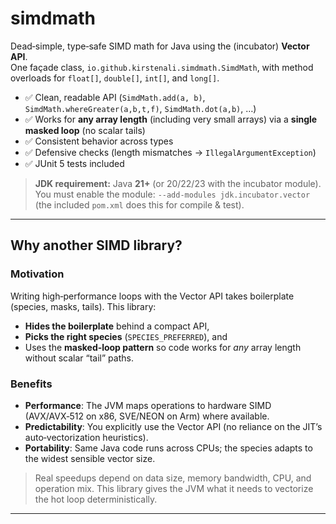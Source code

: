 # simdmath

Dead‑simple, type‑safe SIMD math for Java using the (incubator) **Vector API**.  
One façade class, `io.github.kirstenali.simdmath.SimdMath`, with method overloads for `float[]`, `double[]`, `int[]`, and `long[]`.

- ✅ Clean, readable API (`SimdMath.add(a, b)`, `SimdMath.whereGreater(a,b,t,f)`, `SimdMath.dot(a,b)`, …)
- ✅ Works for **any array length** (including very small arrays) via a **single masked loop** (no scalar tails)
- ✅ Consistent behavior across types
- ✅ Defensive checks (length mismatches → `IllegalArgumentException`)
- ✅ JUnit 5 tests included

> **JDK requirement:** Java **21+** (or 20/22/23 with the incubator module).  
> You must enable the module: `--add-modules jdk.incubator.vector` (the included `pom.xml` does this for compile & test).

---

## Why another SIMD library?

### Motivation
Writing high‑performance loops with the Vector API takes boilerplate (species, masks, tails). This library:
- **Hides the boilerplate** behind a compact API,
- **Picks the right species** (`SPECIES_PREFERRED`), and
- Uses the **masked‑loop pattern** so code works for *any* array length without scalar “tail” paths.

### Benefits
- **Performance**: The JVM maps operations to hardware SIMD (AVX/AVX‑512 on x86, SVE/NEON on Arm) where available.
- **Predictability**: You explicitly use the Vector API (no reliance on the JIT’s auto‑vectorization heuristics).
- **Portability**: Same Java code runs across CPUs; the species adapts to the widest sensible vector size.

> Real speedups depend on data size, memory bandwidth, CPU, and operation mix. This library gives the JVM what it needs to vectorize the hot loop deterministically.

---